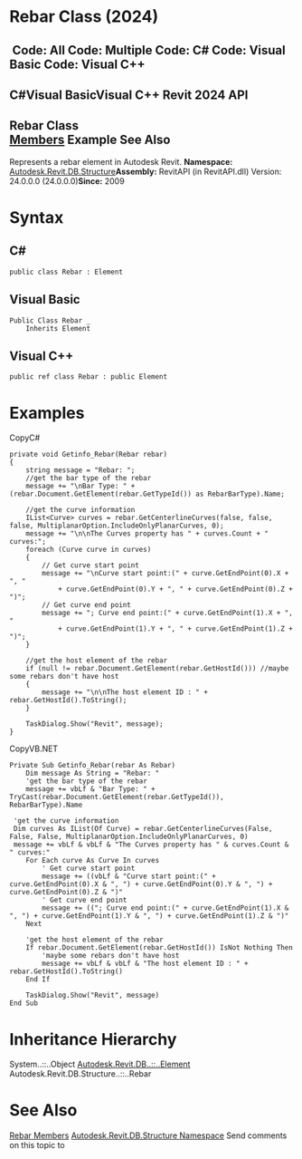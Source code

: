 # Rebar Class (2024)

﻿
 Code: All Code: Multiple Code: C# Code: Visual Basic Code: Visual C++   
---  
C#Visual BasicVisual C++
Revit 2024 API  
---  
Rebar Class  
[Members](8d51f38e-c03c-3ca7-da4c-7f4cb0ed77f4.md "Rebar Members") Example See Also  
---  
Represents a rebar element in Autodesk Revit. 
**Namespace:** [Autodesk.Revit.DB.Structure](d586b341-f687-9d90-e96d-255806b7d4fc.md "Autodesk.Revit.DB.Structure Namespace")**Assembly:** RevitAPI (in RevitAPI.dll) Version: 24.0.0.0 (24.0.0.0)**Since:** 2009 
# Syntax
C#  
---  
```text
public class Rebar : Element
```
  
Visual Basic  
---  
```text
Public Class Rebar _
	Inherits Element
```
  
Visual C++  
---  
```text
public ref class Rebar : public Element
```
  
# Examples
CopyC#
```text
private void Getinfo_Rebar(Rebar rebar)
{
    string message = "Rebar: ";
    //get the bar type of the rebar
    message += "\nBar Type: " + (rebar.Document.GetElement(rebar.GetTypeId()) as RebarBarType).Name;

    //get the curve information
    IList<Curve> curves = rebar.GetCenterlineCurves(false, false, false, MultiplanarOption.IncludeOnlyPlanarCurves, 0);
    message += "\n\nThe Curves property has " + curves.Count + " curves:";
    foreach (Curve curve in curves)
    {
        // Get curve start point
        message += "\nCurve start point:(" + curve.GetEndPoint(0).X + ", "
            + curve.GetEndPoint(0).Y + ", " + curve.GetEndPoint(0).Z + ")";
        // Get curve end point
        message += "; Curve end point:(" + curve.GetEndPoint(1).X + ", "
            + curve.GetEndPoint(1).Y + ", " + curve.GetEndPoint(1).Z + ")";
    }

    //get the host element of the rebar
    if (null != rebar.Document.GetElement(rebar.GetHostId())) //maybe some rebars don't have host
    {
        message += "\n\nThe host element ID : " + rebar.GetHostId().ToString();
    }

    TaskDialog.Show("Revit", message);
}
```

CopyVB.NET
```text
Private Sub Getinfo_Rebar(rebar As Rebar)
    Dim message As String = "Rebar: "
    'get the bar type of the rebar
    message += vbLf & "Bar Type: " + TryCast(rebar.Document.GetElement(rebar.GetTypeId()), RebarBarType).Name

 'get the curve information
 Dim curves As IList(Of Curve) = rebar.GetCenterlineCurves(False, False, False, MultiplanarOption.IncludeOnlyPlanarCurves, 0)
 message += vbLf & vbLf & "The Curves property has " & curves.Count & " curves:"
    For Each curve As Curve In curves
        ' Get curve start point
        message += ((vbLf & "Curve start point:(" + curve.GetEndPoint(0).X & ", ") + curve.GetEndPoint(0).Y & ", ") + curve.GetEndPoint(0).Z & ")"
        ' Get curve end point
        message += (("; Curve end point:(" + curve.GetEndPoint(1).X & ", ") + curve.GetEndPoint(1).Y & ", ") + curve.GetEndPoint(1).Z & ")"
    Next

    'get the host element of the rebar
    If rebar.Document.GetElement(rebar.GetHostId()) IsNot Nothing Then
        'maybe some rebars don't have host
        message += vbLf & vbLf & "The host element ID : " + rebar.GetHostId().ToString()
    End If

    TaskDialog.Show("Revit", message)
End Sub
```

# Inheritance Hierarchy
System..::..Object [Autodesk.Revit.DB..::..Element](eb16114f-69ea-f4de-0d0d-f7388b105a16.md "Element Class") Autodesk.Revit.DB.Structure..::..Rebar
# See Also
[Rebar Members](8d51f38e-c03c-3ca7-da4c-7f4cb0ed77f4.md "Rebar Members")
[Autodesk.Revit.DB.Structure Namespace](d586b341-f687-9d90-e96d-255806b7d4fc.md "Autodesk.Revit.DB.Structure Namespace")
Send comments on this topic to 